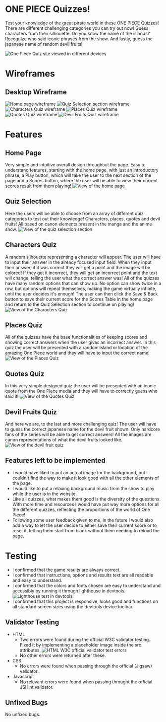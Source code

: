 # ONE PIECE Quizzes!

Test your knowledge of the great pirate world in  these ONE PIECE Quizzes! There are different challenging categories you can try out now! Guess characters from their silhouette. Do you know the name of the islands? Recognize who said iconic phrases from the show. And lastly, guess the japanese name of random devil fruits!

![One Piece Quiz site viewed in different devices](https://i.ibb.co/Mp5Wb7r/Immagine-2024-06-25-101056.png)

# Wireframes
## Desktop Wireframe
![Home page wireframe](https://i.ibb.co/HYXh8CT/wireframehomepage.png)
![Quiz Selection section wireframe](https://i.ibb.co/BspP98Y/wireframequizselectionpage.png)
![Characters Quiz wireframe](https://i.ibb.co/n7NVJBz/wireframecharactersquiz.png)
![Places Quiz wireframe](https://i.ibb.co/WH93S8X/wireframeplacesquiz.png)
![Quotes Quiz wireframe](https://i.ibb.co/L6xvb2T/wireframequotesquiz.png)
![Devil Fruits Quiz wireframe](https://i.ibb.co/SwmWRSj/wireframedevilfruitquiz.png)

# Features
## Home Page
Very simple and intuitive overall design throughout the page. Easy to understand features, starting with the home page, with just an introductory phrase, a Play button, which will take the user to the next section of the page and a Scores button, where the user will be able to view their current scores result from them playing!
![View of the home page](https://i.ibb.co/GHtDGnB/homepage.png)

## Quiz Selection
Here the users will be able to choose from an array of different quiz categories to test out their knowledge! Characters, places, quotes and devil fruits! All based on canon elements present in the manga and the anime show.
![View of the quiz selection section](https://i.ibb.co/b1dT4WD/quizselection.png)

## Characters Quiz
A random silhouette representing a character will appear. The user will have to input their answer in the already focused input field. When they input their answer, if it was correct they will get a point and the image will be colored! If they get it incorrect, they will get an incorrect point and the text will change, telling the user what the correct answer was! All of the quizzes have many random options that can show up. No option can show twice in a row, but options will repeat themselves, making the game virtually infinite, until the user decides it's enough! The user can then click the Save & Back button to save their current score for the Scores Table in the home page and return to the Quiz Selection section to continue on playing!
![View of the Characters Quiz](https://i.ibb.co/74XKTT0/charactersquiz.png)

## Places Quiz
All of the quizzes have the base functionalities of keeping scores and showing correct answers when the user gives an incorrect answer. In this quiz the user will be presented with a random island or location of the amazing One Piece world and they will have to input the correct name!
![View of the Places Quiz](https://i.ibb.co/28ygWvG/placesquiz.png)

## Quotes Quiz
In this very simple designed quiz the user will be presented with an iconic quote from the One Piece media and they will have to correctly guess who said it!
![View of the Quotes Quiz](https://i.ibb.co/K6KCzvn/quotesquiz.png)

## Devil Fruits Quiz
And here we are, to the last and more challenging quiz! The user will have to guess the correct japanese name for the devil fruit shown. Only hardcore fans of the series will be able to get correct answers! All the images are canon representations of what the devil fruits looked like.
![View of the devil fruit quiz](https://i.ibb.co/6WtxQBv/devilfruitsquiz.png)

## Features left to be implemented
-	I would have liked to put an actual image for the background, but I couldn't find the way to make it look good with all the other elements of the page.
-	I would like to put a relaxing background music from the show to play while the user is in the website.
-	Like all quizzes, what makes them good is the diversity of the questions. With more time and resources I would have put way more options for all the different quizzes, reflecting the proportions of the world of One Piece!
-	Following some user feedback given to me, in the future I would also add a way to let the user decide to either save their current score or to reset it, letting them start from blank without them needing to reload the page.

# Testing
- I confirmed that the game results are always correct.
- I confirmed that instructions, options and results text are all readable and easy to understand.
- I confirmed that the colors and fonts chosen are easy to understand and accessibly by running it through lighthouse in devtools.
![Lighthouse test in devtools](https://i.ibb.co/Bc3RT6R/lighthousetest.png)
-	I confirmed that this project is responsive, looks good and functions on all standard screen sizes using the devtools device toolbar.

## Validator Testing
- HTML
	- Two errors were found during the official W3C validator testing. Fixed it by implementing a placeholder image inside the src attributes.
![HTML W3C official validator test errors](https://i.ibb.co/sy4DXQb/htmltestingerrors.png)
	- No other errors were returned after these.
- CSS
	- No errors were found when passing through the official (Jigsaw) validator.
- Javascript
	- No relevant errors were found when passing throught the official JSHint validator.

## Unfixed Bugs
No unfixed bugs.
